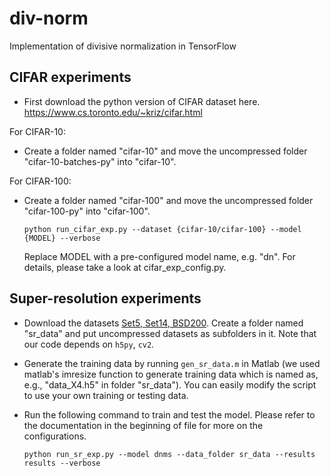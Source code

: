 # div-norm
Implementation of divisive normalization in TensorFlow

## CIFAR experiments
* First download the python version of CIFAR dataset here. https://www.cs.toronto.edu/~kriz/cifar.html

For CIFAR-10:
* Create a folder named "cifar-10" and move the uncompressed folder "cifar-10-batches-py" into "cifar-10".

For CIFAR-100:
* Create a folder named "cifar-100" and move the uncompressed folder "cifar-100-py" into "cifar-100".

  ```
  python run_cifar_exp.py --dataset {cifar-10/cifar-100} --model {MODEL} --verbose
  ```

  Replace MODEL with a pre-configured model name, e.g. "dn". For details, please take a look at cifar_exp_config.py.


## Super-resolution experiments

* Download the datasets [Set5, Set14, BSD200](https://github.com/huangzehao/Super-Resolution.Benckmark). Create a folder named "sr_data" and put uncompressed datasets as subfolders in it. Note that our code depends on ```h5py```, ```cv2```.

* Generate the training data by running ```gen_sr_data.m``` in Matlab (we used matlab's imresize function to generate training data which is named as, e.g., "data_X4.h5" in folder "sr_data"). You can easily modify the script to use your own training or testing data.

* Run the following command to train and test the model. Please refer to the documentation in the beginning of file for more on the configurations.

  ```
  python run_sr_exp.py --model dnms --data_folder sr_data --results results --verbose
  ```